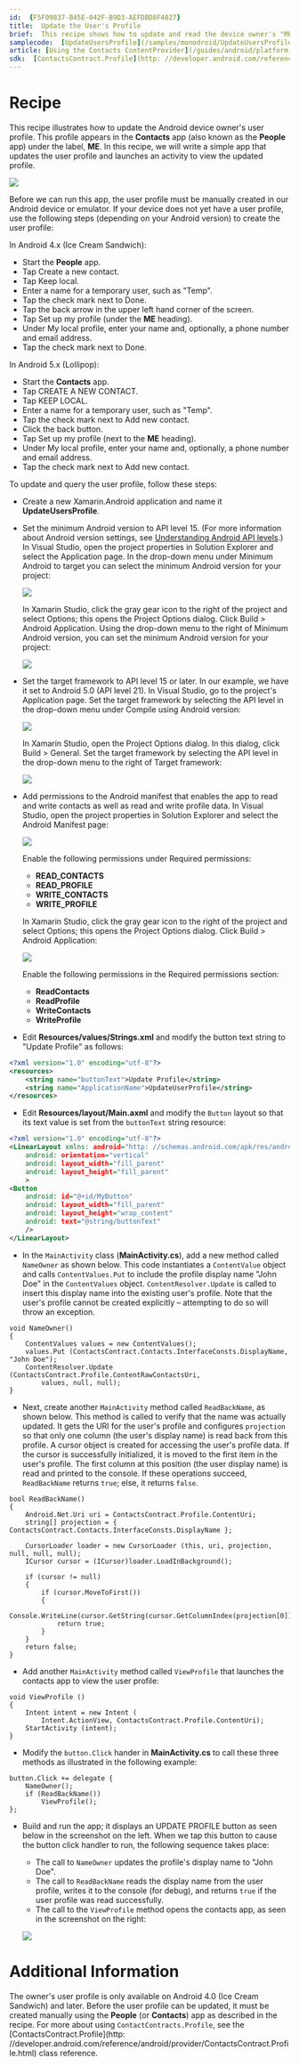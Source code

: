 ```yaml
---
id:  {F5F09837-B45E-042F-B9D3-AEFDBD8F4027}  
title:  Update the User's Profile  
brief:  This recipe shows how to update and read the device owner's "ME" user profile in Android, as well as how to navigate to the profile in the Contacts application.  
samplecode:  [UpdateUsersProfile](/samples/monodroid/UpdateUsersProfile),
article: [Using the Contacts ContentProvider](/guides/android/platform_features/intro_to_content_providers/part_2_-_using_the_contacts_contentprovier/)  
sdk:  [ContactsContract.Profile](http: //developer.android.com/reference/android/provider/ContactsContract.Profile.html)  
---
```


<a name="Recipe" class="injected"></a>

# Recipe

This recipe illustrates how to update the Android device owner's user 
profile. This profile appears in the **Contacts** app (also known as 
the **People** app) under the label, **ME**. In this recipe, we will 
write a simple app that updates the user profile and launches an 
activity to view the updated profile. 

![](Images/example-screen.png)

Before we can run this app, the user profile must be manually created 
in our Android device or emulator. If your device does not yet have a 
user profile, use the following steps (depending on your Android 
version) to create the user profile:  

In Android 4.x (Ice Cream Sandwich):  

- Start the **People** app. 
- Tap <span class="uiitem">Create a new contact</span>.
- Tap <span class="uiitem">Keep local</span>.
- Enter a name for a temporary user, such as "Temp".
- Tap the check mark next to <span class="uiitem">Done</span>. 
- Tap the back arrow in the upper left hand corner of the screen.
- Tap <span class="uiitem">Set up my profile</span> (under the
  **ME** heading).
- Under <span class="uiitem">My local profile</span>, enter your 
  name and, optionally, a phone 
  number and email address.
- Tap the check mark next to <span class="uiitem">Done</span>.

In Android 5.x (Lollipop): 

- Start the **Contacts** app. 
- Tap <span class="uiitem">CREATE A NEW CONTACT</span>.
- Tap <span class="uiitem">KEEP LOCAL</span>.
- Enter a name for a temporary user, such as "Temp".
- Tap the check mark next to <span class="uiitem">Add new contact</span>. 
- Click the back button.
- Tap <span class="uiitem">Set up my profile</span> (next to the
  **ME** heading).
- Under <span class="uiitem">My local profile</span>, enter your 
  name and, optionally, a phone 
  number and email address.
- Tap the check mark next to <span class="uiitem">Add new contact</span>.


To update and query the user profile, follow these steps: 

-   Create a new Xamarin.Android application and name it 
    **UpdateUsersProfile**. 

-   Set the minimum Android version to API level 15. 
    (For more information about Android version settings, see
    [Understanding Android API levels](/guides/android/application_fundamentals/understanding_android_api_levels/).)
    In Visual Studio, open the project properties in
    <span class="uiitem">Solution Explorer</span> and select the <span 
    class="uiitem">Application</span> page. In the drop-down menu under 
    <span class="uiitem">Minimum Android to target</span> you can 
    select the minimum Android version for your project:  

    ![](Images/vs-minimum.png)

    In Xamarin Studio, click the gray gear icon to the right of the 
    project and select <span class="uiitem">Options</span>; this opens 
    the <span class="uiitem">Project Options</span> dialog. Click <span 
    class="uiitem">Build > Android Application</span>. Using the 
    drop-down menu to the right of <span class="uiitem">Minimum Android 
    version</span>, you can set the minimum Android version for your
    project: 

    ![](Images/xs-minimum.png)


-   Set the target framework to API level 15 or 
    later. In our example, we have it set to Android 5.0 (API level 
    21). In Visual Studio, go to the project's <span 
    class="uiitem">Application</span> page. Set the target framework by 
    selecting the API level in the drop-down menu under <span 
    class="uiitem">Compile using Android version</span>: 

    ![](Images/vs-target.png)

    In Xamarin Studio, open the <span class="uiitem">Project 
    Options</span> dialog. In this dialog, click <span 
    class="uiitem">Build > General</span>. Set the target framework by 
    selecting the API level in the drop-down menu to the right of <span 
    class="uiitem">Target framework</span>: 

    ![](Images/xs-target.png)


-   Add permissions to the Android manifest that enables the app to 
    read and write contacts as well as read and write profile data. 
    In Visual Studio, open the project properties in <span 
    class="uiitem">Solution Explorer</span> and select the <span 
    class="uiitem">Android Manifest</span> page:  

    ![](Images/vs-manifest.png)

    Enable the following permissions under <span 
    class="uiitem">Required permissions</span>:  

    -  **READ_CONTACTS**
    -  **READ_PROFILE**
    -  **WRITE_CONTACTS**
    -  **WRITE_PROFILE**

    In Xamarin Studio, click the gray gear icon to the right of the 
    project and select <span class="uiitem">Options</span>; this opens 
    the <span class="uiitem">Project Options</span> dialog. Click <span 
    class="uiitem">Build > Android Application</span>:  

    ![](Images/xs-manifest.png)

    Enable the following permissions in the <span 
    class="uiitem">Required permissions</span> section:  

    -  **ReadContacts**
    -  **ReadProfile**
    -  **WriteContacts**
    -  **WriteProfile**


-   Edit **Resources/values/Strings.xml** and modify the button text
    string to "Update Profile" as follows: 

```xml
<?xml version="1.0" encoding="utf-8"?>
<resources>
    <string name="buttonText">Update Profile</string>
    <string name="ApplicationName">UpdateUserProfile</string>
</resources>
```

-   Edit **Resources/layout/Main.axml** and modify the `Button` layout 
    so that its text value is set from the `buttonText` string resource: 

```xml
<?xml version="1.0" encoding="utf-8"?>
<LinearLayout xmlns: android="http: //schemas.android.com/apk/res/android"
    android: orientation="vertical"
    android: layout_width="fill_parent"
    android: layout_height="fill_parent"
    >
<Button
    android: id="@+id/MyButton"
    android: layout_width="fill_parent"
    android: layout_height="wrap_content"
    android: text="@string/buttonText"
    />
</LinearLayout>
```

-   In the `MainActivity` class (**MainActivity.cs**), add a new method 
    called `NameOwner` as shown below. This code instantiates 
    a `ContentValue` object and calls `ContentValues.Put` to include 
    the profile display name "John Doe" in the `ContentValues` object. 
    `ContentResolver.Update` is called to insert this display name into 
    the existing user's profile. Note that the user's profile cannot be 
    created explicitly &ndash; attempting to do so will throw an 
    exception. 

```
void NameOwner()
{
    ContentValues values = new ContentValues();
    values.Put (ContactsContract.Contacts.InterfaceConsts.DisplayName, "John Doe");
    ContentResolver.Update (ContactsContract.Profile.ContentRawContactsUri, 
        values, null, null);
}

```

-   Next, create another `MainActivity` method called `ReadBackName`, 
    as shown below. This method is called to verify that the name was 
    actually updated. It gets the URI for the user's profile and 
    configures `projection` so that only one column (the user's display 
    name) is read back from this profile. A cursor object is created 
    for accessing the user's profile data. If the cursor is 
    successfully initialized, it is moved to the first item in the 
    user's profile. The first column at this position (the user display 
    name) is read and printed to the console. If these operations 
    succeed, `ReadBackName` returns `true`; else, it returns `false`. 

```
bool ReadBackName()
{
    Android.Net.Uri uri = ContactsContract.Profile.ContentUri;
    string[] projection = { ContactsContract.Contacts.InterfaceConsts.DisplayName };

    CursorLoader loader = new CursorLoader (this, uri, projection, null, null, null);
    ICursor cursor = (ICursor)loader.LoadInBackground();

    if (cursor != null)
    {
        if (cursor.MoveToFirst())
        {
            Console.WriteLine(cursor.GetString(cursor.GetColumnIndex(projection[0])));
            return true;
        }
    }
    return false;
}
```

-   Add another `MainActivity` method called `ViewProfile` that 
    launches the contacts app to view the user profile:  

```
void ViewProfile ()
{
    Intent intent = new Intent (
        Intent.ActionView, ContactsContract.Profile.ContentUri);
    StartActivity (intent);
}

```

-   Modify the `button.Click` hander in **MainActivity.cs** to call these
    three methods as illustrated in the following example:  

```
button.Click += delegate {
    NameOwner();
    if (ReadBackName())
        ViewProfile();
};
```

-   Build and run the app; it displays an <span class="uiitem">UPDATE 
    PROFILE</span> button as seen below in the screenshot on the left. When 
    we tap this button to cause the button click handler to run, the 
    following sequence takes place:  
    -   The call to `NameOwner` updates the profile's display 
        name to "John Doe". 
    -   The call to `ReadBackName` reads the display name from
        the user profile, writes it to the console (for debug), and 
        returns `true` if the user profile was read successfully.
    -   The call to the `ViewProfile` method opens the contacts app, 
        as seen in the screenshot on the right: 

    ![](Images/update-users-profile.png)

<a name="Additional_Information" class="injected"></a>

# Additional Information

The owner's user profile is only available on Android 4.0 (Ice Cream 
Sandwich) and later. Before the user profile can be updated, it must be 
created manually using the **People** (or **Contacts**) app as 
described in the recipe. For more about using
`ContactContracts.Profile`, see the 
[ContactsContract.Profile](http: //developer.android.com/reference/android/provider/ContactsContract.Profile.html) 
class reference. 